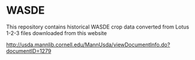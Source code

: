 # WASDE
This repository contains historical WASDE crop data converted from Lotus 1-2-3 files downloaded from this website

http://usda.mannlib.cornell.edu/MannUsda/viewDocumentInfo.do?documentID=1279
